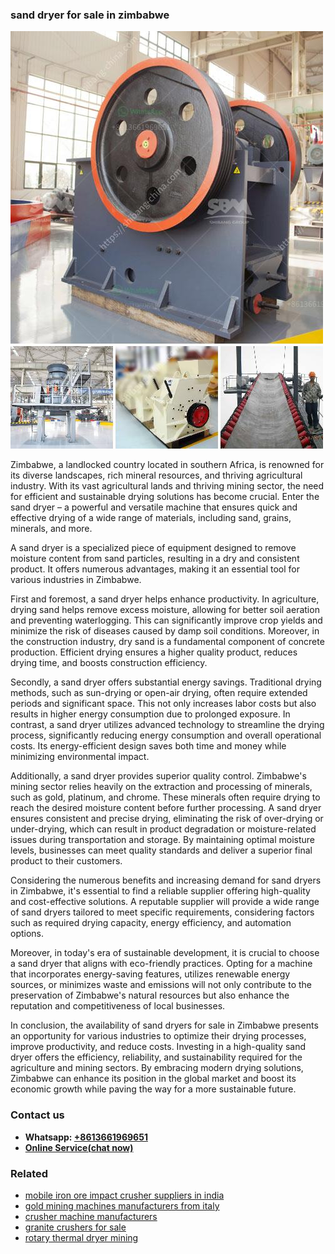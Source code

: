 <h3>sand dryer for sale in zimbabwe</h3><img src='1706767160.jpg' alt=''><p>Zimbabwe, a landlocked country located in southern Africa, is renowned for its diverse landscapes, rich mineral resources, and thriving agricultural industry. With its vast agricultural lands and thriving mining sector, the need for efficient and sustainable drying solutions has become crucial. Enter the sand dryer – a powerful and versatile machine that ensures quick and effective drying of a wide range of materials, including sand, grains, minerals, and more.</p><p>A sand dryer is a specialized piece of equipment designed to remove moisture content from sand particles, resulting in a dry and consistent product. It offers numerous advantages, making it an essential tool for various industries in Zimbabwe.</p><p>First and foremost, a sand dryer helps enhance productivity. In agriculture, drying sand helps remove excess moisture, allowing for better soil aeration and preventing waterlogging. This can significantly improve crop yields and minimize the risk of diseases caused by damp soil conditions. Moreover, in the construction industry, dry sand is a fundamental component of concrete production. Efficient drying ensures a higher quality product, reduces drying time, and boosts construction efficiency.</p><p>Secondly, a sand dryer offers substantial energy savings. Traditional drying methods, such as sun-drying or open-air drying, often require extended periods and significant space. This not only increases labor costs but also results in higher energy consumption due to prolonged exposure. In contrast, a sand dryer utilizes advanced technology to streamline the drying process, significantly reducing energy consumption and overall operational costs. Its energy-efficient design saves both time and money while minimizing environmental impact.</p><p>Additionally, a sand dryer provides superior quality control. Zimbabwe's mining sector relies heavily on the extraction and processing of minerals, such as gold, platinum, and chrome. These minerals often require drying to reach the desired moisture content before further processing. A sand dryer ensures consistent and precise drying, eliminating the risk of over-drying or under-drying, which can result in product degradation or moisture-related issues during transportation and storage. By maintaining optimal moisture levels, businesses can meet quality standards and deliver a superior final product to their customers.</p><p>Considering the numerous benefits and increasing demand for sand dryers in Zimbabwe, it's essential to find a reliable supplier offering high-quality and cost-effective solutions. A reputable supplier will provide a wide range of sand dryers tailored to meet specific requirements, considering factors such as required drying capacity, energy efficiency, and automation options.</p><p>Moreover, in today's era of sustainable development, it is crucial to choose a sand dryer that aligns with eco-friendly practices. Opting for a machine that incorporates energy-saving features, utilizes renewable energy sources, or minimizes waste and emissions will not only contribute to the preservation of Zimbabwe's natural resources but also enhance the reputation and competitiveness of local businesses.</p><p>In conclusion, the availability of sand dryers for sale in Zimbabwe presents an opportunity for various industries to optimize their drying processes, improve productivity, and reduce costs. Investing in a high-quality sand dryer offers the efficiency, reliability, and sustainability required for the agriculture and mining sectors. By embracing modern drying solutions, Zimbabwe can enhance its position in the global market and boost its economic growth while paving the way for a more sustainable future.</p><h3>Contact us</h3><ul><li><strong>Whatsapp:&nbsp;<a href="https://wa.me/8613661969651">+8613661969651</a></strong></li><li><a href="https://swt.shibang-china.com/?git&amp;zhl&amp;sand dryer for sale in zimbabwe"><strong>Online Service(chat now)</strong></a></li></ul><h3>Related</h3><ul><li><a href='mobile iron ore impact crusher suppliers in india.md'>mobile iron ore impact crusher suppliers in india</a></li><li><a href='gold mining machines manufacturers from italy.md'>gold mining machines manufacturers from italy</a></li><li><a href='crusher machine manufacturers.md'>crusher machine manufacturers</a></li><li><a href='granite crushers for sale.md'>granite crushers for sale</a></li><li><a href='rotary thermal dryer mining.md'>rotary thermal dryer mining</a></li></ul>